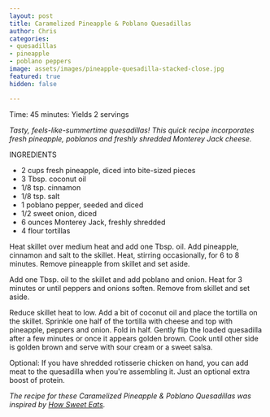 ```yaml
---
layout: post
title: Caramelized Pineapple & Poblano Quesadillas
author: Chris
categories:
- quesadillas
- pineapple
- poblano peppers
image: assets/images/pineapple-quesadilla-stacked-close.jpg
featured: true
hidden: false

---
```


Time: 45 minutes: Yields 2 servings

_Tasty, feels-like-summertime quesadillas! This quick recipe incorporates fresh pineapple, poblanos and freshly shredded Monterey Jack cheese._

INGREDIENTS

* 2 cups fresh pineapple, diced into bite-sized pieces
* 3 Tbsp. coconut oil
* 1/8 tsp. cinnamon
* 1/8 tsp. salt
* 1 poblano pepper, seeded and diced
* 1/2 sweet onion, diced
* 6 ounces Monterey Jack, freshly shredded
* 4 flour tortillas

Heat skillet over medium heat and add one Tbsp. oil. Add pineapple, cinnamon and salt to the skillet. Heat, stirring occasionally, for 6 to 8 minutes. Remove pineapple from skillet and set aside.

Add one Tbsp. oil to the skillet and add poblano and onion. Heat for 3 minutes or until peppers and onions soften. Remove from skillet and set aside.

Reduce skillet heat to low. Add a bit of coconut oil and place the tortilla on the skillet. Sprinkle one half of the tortilla with cheese and top with pineapple, peppers and onion. Fold in half. Gently flip the loaded quesadilla after a few minutes or once it appears golden brown. Cook until other side is golden brown and serve with sour cream or a sweet salsa.

Optional: If you have shredded rotisserie chicken on hand, you can add meat to the quesadilla when you're assembling it. Just an optional extra boost of protein.

_The recipe for these Caramelized Pineapple & Poblano Quesadillas was inspired by_ [_How Sweet Eats_](https://www.howsweeteats.com/2012/08/caramelized-pineapple-quesadillas-with-spicy-strawberry-salsa/)_._ 